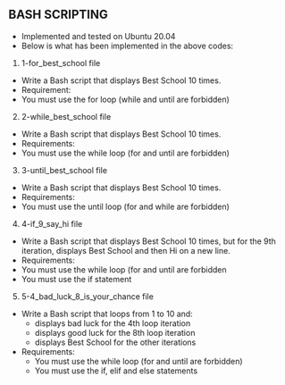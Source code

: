 ## BASH SCRIPTING

* Implemented and tested on Ubuntu 20.04
* Below is what has been implemented in the above codes:

1. 1-for_best_school file
* Write a Bash script that displays Best School 10 times.
* Requirement:
* You must use the for loop (while and until are forbidden)

2. 2-while_best_school file
* Write a Bash script that displays Best School 10 times.
* Requirements:
* You must use the while loop (for and until are forbidden)

3. 3-until_best_school file
* Write a Bash script that displays Best School 10 times.
* Requirements:
* You must use the until loop (for and while are forbidden)

4. 4-if_9_say_hi file
* Write a Bash script that displays Best School 10 times, but for the 9th iteration, displays Best School and then Hi on a new line.
* Requirements:
* You must use the while loop (for and until are forbidden
* You must use the if statement

5. 5-4_bad_luck_8_is_your_chance file
* Write a Bash script that loops from 1 to 10 and:
	* displays bad luck for the 4th loop iteration
	* displays good luck for the 8th loop iteration
	* displays Best School for the other iterations
* Requirements:
	* You must use the while loop (for and until are forbidden)
	* You must use the if, elif and else statements
